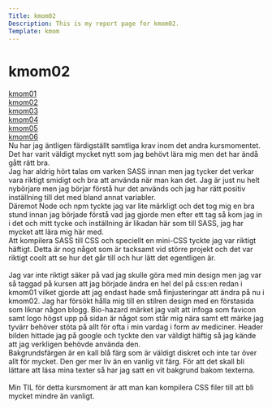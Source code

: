 ```yaml
---
Title: kmom02
Description: This is my report page for kmom02.
Template: kmom
---
```


kmom02
==========================
<div class="menu">
<a href="kmom01" class="clrlink">kmom01</a><br>
<a href="kmom02" class="clrlink">kmom02</a><br>
<a href="kmom03" class="clrlink">kmom03</a><br>
<a href="kmom04" class="clrlink">kmom04</a><br>
<a href="kmom05" class="clrlink">kmom05</a><br>
<a href="kmom06" class="clrlink">kmom06</a><br>

</div>
<div class="reportright">
Nu har jag äntligen färdigställt samtliga krav inom det andra kursmomentet. Det har varit väldigt mycket nytt som jag behövt lära mig men det har ändå gått rätt bra.<br>
Jag har aldrig hört talas om varken SASS innan men jag tycker det verkar vara riktigt smidigt och bra att använda när man kan det. Jag är just nu helt nybörjare men jag börjar förstå hur det används och jag har rätt positiv inställning till det med bland annat variabler.<br>
Däremot Node och npm tyckte jag var lite märkligt och det tog mig en bra stund innan jag började förstå vad jag gjorde men efter ett tag så kom jag in i det och mitt tycke och inställning är likadan här som till SASS, jag har mycket att lära mig här med. <br>
Att kompilera SASS till CSS och speciellt en mini-CSS tyckte jag var riktigt häftigt. Detta är nog något som är tacksamt vid större projekt och det var riktigt coolt att se hur det går till och hur lätt det egentligen är.<br><br>
Jag var inte riktigt säker på vad jag skulle göra med min design men jag var så taggad på kursen att jag började ändra en hel del på css:en redan i kmom01 vilket gjorde att jag endast hade små finjusteringar att ändra på nu i kmom02. Jag har försökt hålla mig till en stilren design med en förstasida som liknar någon blogg. Bio-hazard märket jag valt att infoga som favicon samt logo högst upp på sidan är något som står mig nära samt ett märke jag tyvärr behöver stöta på allt för ofta i min vardag i form av mediciner. Header bilden hittade jag på google och tyckte den var väldigt häftig så jag kände att jag verkligen behövde använda den.<br>
Bakgrundsfärgen är en kall blå färg som är väldigt diskret och inte tar över allt för mycket. Den ger mer liv än en vanlig vit färg. För att det skall bli lättare att läsa mina texter så har jag satt en vit bakgrund bakom texterna.<br><br>
Min TIL för detta kursmoment är att man kan kompilera CSS filer till att bli mycket mindre än vanligt.
</div>
